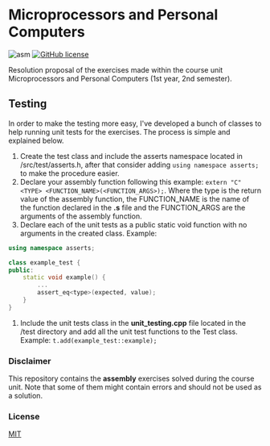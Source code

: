 # Microprocessors and Personal Computers

![asm](https://img.shields.io/badge/asm-AARCH64-brightgreen) [![GitHub license](https://img.shields.io/badge/license-MIT-blue)](https://github.com/luist18/feup-mpcp/blob/master/LICENSE)

Resolution proposal of the exercises made within the course unit Microprocessors and Personal Computers (1st year, 2nd semester).

## Testing

In order to make the testing more easy, I've developed a bunch of classes to help running unit tests for the exercises. The process is simple and explained below.

1. Create the test class and include the asserts namespace located in /src/test/asserts.h, after that consider adding ```using namespace asserts;``` to make the procedure easier.
2. Declare your assembly function following this example: ```extern "C" <TYPE> <FUNCTION_NAME>(<FUNCTION_ARGS>);```. Where the type is the return value of the assembly function, the FUNCTION_NAME is the name of the function declared in the **.s** file and the FUNCTION_ARGS are the arguments of the assembly function.
3. Declare each of the unit tests as a public static void function with no arguments in the created class. Example:

```c++
using namespace asserts;

class example_test {
public:
    static void example() {
        ...
        assert_eq<type>(expected, value);
    }
}
```

1. Include the unit tests class in the **unit_testing.cpp** file located in the /test directory and add all the unit test functions to the Test class. Example: ```t.add(example_test::example);```

### Disclaimer

This repository contains the **assembly** exercises solved during the course unit. Note that some of them might contain errors and should not be used as a solution.

### License

[MIT](https://opensource.org/licenses/MIT)
